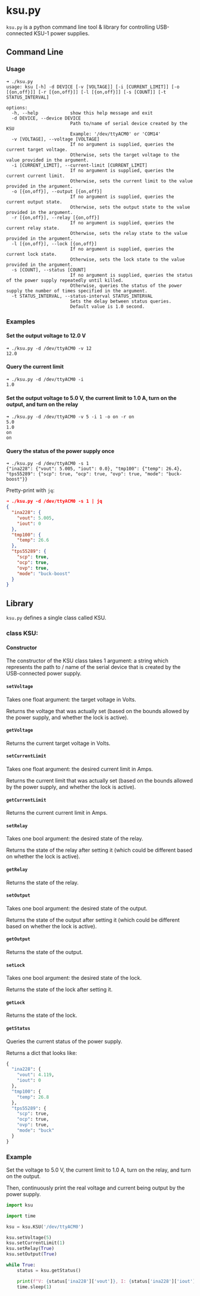 # ksu.py
`ksu.py` is a python command line tool & library for controlling USB-connected KSU-1 power supplies.

## Command Line

### Usage
```console
➜ ./ksu.py   
usage: ksu [-h] -d DEVICE [-v [VOLTAGE]] [-i [CURRENT_LIMIT]] [-o [{on,off}]] [-r [{on,off}]] [-l [{on,off}]] [-s [COUNT]] [-t STATUS_INTERVAL]

options:
  -h, --help            show this help message and exit
  -d DEVICE, --device DEVICE
                        Path to/name of serial device created by the KSU
                        Example: '/dev/ttyACM0' or 'COM14'
  -v [VOLTAGE], --voltage [VOLTAGE]
                        If no argument is supplied, queries the current target voltage.
                        Otherwise, sets the target voltage to the value provided in the argument.
  -i [CURRENT_LIMIT], --current-limit [CURRENT_LIMIT]
                        If no argument is supplied, queries the current current limit.
                        Otherwise, sets the current limit to the value provided in the argument.
  -o [{on,off}], --output [{on,off}]
                        If no argument is supplied, queries the current output state.
                        Otherwise, sets the output state to the value provided in the argument.
  -r [{on,off}], --relay [{on,off}]
                        If no argument is supplied, queries the current relay state.
                        Otherwise, sets the relay state to the value provided in the argument.
  -l [{on,off}], --lock [{on,off}]
                        If no argument is supplied, queries the current lock state.
                        Otherwise, sets the lock state to the value provided in the argument.
  -s [COUNT], --status [COUNT]
                        If no argument is supplied, queries the status of the power supply repeatedly until killed.
                        Otherwise, queries the status of the power supply the number of times specified in the argument.
  -t STATUS_INTERVAL, --status-interval STATUS_INTERVAL
                        Sets the delay between status queries.
                        Default value is 1.0 second.
```
### Examples

#### Set the output voltage to 12.0 V
```console
➜ ./ksu.py -d /dev/ttyACM0 -v 12
12.0
```

#### Query the current limit
```console
➜ ./ksu.py -d /dev/ttyACM0 -i       
1.0
```

#### Set the output voltage to 5.0 V, the current limit to 1.0 A, turn on the output, and turn on the relay
```console
➜ ./ksu.py -d /dev/ttyACM0 -v 5 -i 1 -o on -r on
5.0
1.0
on
on
```

#### Query the status of the power supply once
```console
➜ ./ksu.py -d /dev/ttyACM0 -s 1                 
{"ina228": {"vout": 5.005, "iout": 0.0}, "tmp100": {"temp": 26.4}, "tps55289": {"scp": true, "ocp": true, "ovp": true, "mode": "buck-boost"}}
```

Pretty-print with `jq`:
```json
➜ ./ksu.py -d /dev/ttyACM0 -s 1 | jq
{
  "ina228": {
    "vout": 5.005,
    "iout": 0
  },
  "tmp100": {
    "temp": 26.6
  },
  "tps55289": {
    "scp": true,
    "ocp": true,
    "ovp": true,
    "mode": "buck-boost"
  }
}
```

## Library

`ksu.py` defines a single class called KSU.

### class KSU:

#### Constructor
The constructor of the KSU class takes 1 argument: a string which represents the path to / name of the serial device that is created by the USB-connected power supply.

#### `setVoltage`
Takes one float argument: the target voltage in Volts.

Returns the voltage that was actually set (based on the bounds allowed by the power supply, and whether the lock is active).
#### `getVoltage`
Returns the current target voltage in Volts.
#### `setCurrentLimit`
Takes one float argument: the desired current limit in Amps.

Returns the current limit that was actually set (based on the bounds allowed by the power supply, and whether the lock is active).
#### `getCurrentLimit`
Returns the current current limit in Amps.
#### `setRelay`
Takes one bool argument: the desired state of the relay.

Returns the state of the relay after setting it (which could be different based on whether the lock is active).
#### `getRelay`
Returns the state of the relay.
#### `setOutput`
Takes one bool argument: the desired state of the output.

Returns the state of the output after setting it (which could be different based on whether the lock is active).
#### `getOutput`
Returns the state of the output.
#### `setLock`
Takes one bool argument: the desired state of the lock.

Returns the state of the lock after setting it.
#### `getLock`
Returns the state of the lock.
#### `getStatus`
Queries the current status of the power supply.

Returns a dict that looks like:
```python
{
  "ina228": {
    "vout": 4.119,
    "iout": 0
  },
  "tmp100": {
    "temp": 26.8
  },
  "tps55289": {
    "scp": true,
    "ocp": true,
    "ovp": true,
    "mode": "buck"
  }
}
```

### Example

Set the voltage to 5.0 V, the current limit to 1.0 A, turn on the relay, and turn on the output.

Then, continuously print the real voltage and current being output by the power supply.
```python
import ksu

import time

ksu = ksu.KSU('/dev/ttyACM0')

ksu.setVoltage(5)
ksu.setCurrentLimit(1)
ksu.setRelay(True)
ksu.setOutput(True)

while True:
    status = ksu.getStatus()

    print(f"V: {status['ina228']['vout']}, I: {status['ina228']['iout']}")
    time.sleep(1)
```